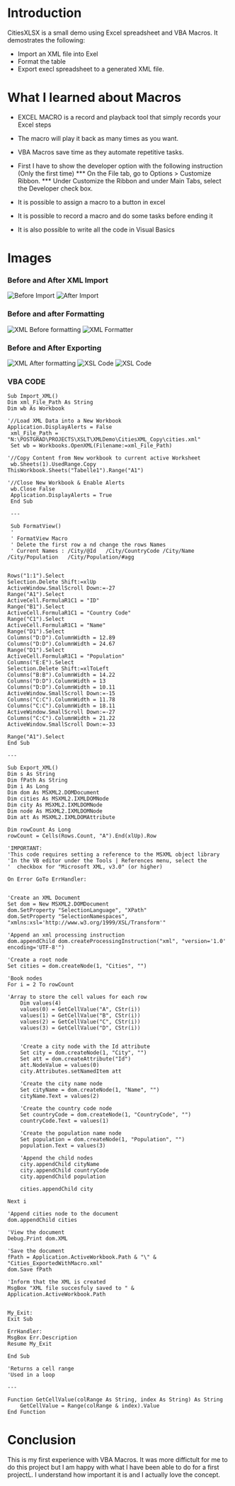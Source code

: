 # Introduction

CitiesXLSX is a small demo using Excel spreadsheet and VBA Macros. It demostrates the following:
* Import an XML file into Exel
* Format the table
* Export execl spreadsheet to a generated XML file.


 # What I learned about Macros

   * EXCEL MACRO is a record and playback tool that simply records your Excel steps 
   * The macro will play it back as many times as you want.
   * VBA Macros save time as they automate repetitive tasks.

   * First I have to show the developer option with the following instruction (Only the first time)
   *** On the File tab, go to Options > Customize Ribbon.
   *** Under Customize the Ribbon and under Main Tabs, select the Developer check box.

   
   * It is possible to assign a macro to a button in excel
   * It is possible to record a macro and do some tasks before ending it
   * It is also possible to write all the code in Visual Basics
   
 # Images
 
   ### Before and After XML Import
   ![Before Import](https://github.com/camillebalima/XMLDemo/blob/main/img/BeforeImport.PNG) ![After Import](https://github.com/camillebalima/XMLDemo/blob/main/img/AfterImport.PNG)
 
   ### Before and after Formatting
   ![XML Before formatting](https://github.com/camillebalima/XMLDemo/blob/main/img/BeforeFormatPNG.PNG) ![XML Formatter](https://github.com/camillebalima/XMLDemo/blob/main/img/AfterFormat.PNG)
   

   ### Before and After Exporting
   ![XML After formatting](https://github.com/camillebalima/XMLDemo/blob/main/img/BeforeExport.PNG) ![XSL Code](https://github.com/camillebalima/XMLDemo/blob/main/img/AfterExport_Message.PNG) ![XSL Code](https://github.com/camillebalima/XMLDemo/blob/main/img/AfterExport.PNG)
   
   ### VBA CODE
    
    Sub Import_XML()
    Dim xml_File_Path As String
    Dim wb As Workbook
    
    '//Load XML Data into a New Workbook
    Application.DisplayAlerts = False
     xml_File_Path = "N:\POSTGRAD\PROJECTS\XSLT\XMLDemo\CitiesXML_Copy\cities.xml"
     Set wb = Workbooks.OpenXML(Filename:=xml_File_Path)

    '//Copy Content from New workbook to current active Worksheet
     wb.Sheets(1).UsedRange.Copy ThisWorkbook.Sheets("Tabelle1").Range("A1")
     
    '//Close New Workbook & Enable Alerts
     wb.Close False
     Application.DisplayAlerts = True
     End Sub
    
     ---
     
     Sub FormatView()
     '
     ' FormatView Macro
     ' Delete the first row a nd change the rows Names
     ' Current Names : /City/@Id   /City/CountryCode /City/Name  /City/Population   /City/Population/#agg


    Rows("1:1").Select
    Selection.Delete Shift:=xlUp
    ActiveWindow.SmallScroll Down:=-27
    Range("A1").Select
    ActiveCell.FormulaR1C1 = "ID"
    Range("B1").Select
    ActiveCell.FormulaR1C1 = "Country Code"
    Range("C1").Select
    ActiveCell.FormulaR1C1 = "Name"
    Range("D1").Select
    Columns("D:D").ColumnWidth = 12.89
    Columns("D:D").ColumnWidth = 24.67
    Range("D1").Select
    ActiveCell.FormulaR1C1 = "Population"
    Columns("E:E").Select
    Selection.Delete Shift:=xlToLeft
    Columns("B:B").ColumnWidth = 14.22
    Columns("D:D").ColumnWidth = 13
    Columns("D:D").ColumnWidth = 10.11
    ActiveWindow.SmallScroll Down:=-15
    Columns("C:C").ColumnWidth = 11.78
    Columns("C:C").ColumnWidth = 18.11
    ActiveWindow.SmallScroll Down:=-27
    Columns("C:C").ColumnWidth = 21.22
    ActiveWindow.SmallScroll Down:=-33
    
    Range("A1").Select
    End Sub
    
    ---

    Sub Export_XML()
    Dim s As String
    Dim fPath As String
    Dim i As Long
    Dim dom As MSXML2.DOMDocument
    Dim cities As MSXML2.IXMLDOMNode
    Dim city As MSXML2.IXMLDOMNode
    Dim node As MSXML2.IXMLDOMNode
    Dim att As MSXML2.IXMLDOMAttribute

    Dim rowCount As Long
    rowCount = Cells(Rows.Count, "A").End(xlUp).Row

    'IMPORTANT:
    'This code requires setting a reference to the MSXML object library
    'In the VB editor under the Tools | References menu, select the
    '  checkbox for "Microsoft XML, v3.0" (or higher)
    
    On Error GoTo ErrHandler:
    
    
    'Create an XML Document
    Set dom = New MSXML2.DOMDocument
    dom.SetProperty "SelectionLanguage", "XPath"
    dom.SetProperty "SelectionNamespaces", "xmlns:xsl='http://www.w3.org/1999/XSL/Transform'"
    
    'Append an xml processing instruction
    dom.appendChild dom.createProcessingInstruction("xml", "version='1.0' encoding='UTF-8'")
    
    'Create a root node
    Set cities = dom.createNode(1, "Cities", "")
        
    'Book nodes
    For i = 2 To rowCount
    
    'Array to store the cell values for each row
        Dim values(4)
        values(0) = GetCellValue("A", CStr(i))
        values(1) = GetCellValue("B", CStr(i))
        values(2) = GetCellValue("C", CStr(i))
        values(3) = GetCellValue("D", CStr(i))
        
        
        'Create a city node with the Id attribute
        Set city = dom.createNode(1, "City", "")
        Set att = dom.createAttribute("Id")
        att.NodeValue = values(0)
        city.Attributes.setNamedItem att
        
        'Create the city name node
        Set cityName = dom.createNode(1, "Name", "")
        cityName.Text = values(2)
        
        'Create the country code node
        Set countryCode = dom.createNode(1, "CountryCode", "")
        countryCode.Text = values(1)
        
        'Create the population name node
        Set population = dom.createNode(1, "Population", "")
        population.Text = values(3)
        
        'Append the child nodes
        city.appendChild cityName
        city.appendChild countryCode
        city.appendChild population
        
        cities.appendChild city
        
    Next i
    
    'Append cities node to the document
    dom.appendChild cities
    
    'View the document
    Debug.Print dom.XML

    'Save the document
    fPath = Application.ActiveWorkbook.Path & "\" & "Cities_ExportedWithMacro.xml"
    dom.Save fPath
    
    'Inform that the XML is created
    MsgBox "XML file succesfuly saved to " & Application.ActiveWorkbook.Path

    
    My_Exit:
    Exit Sub
    
    ErrHandler:
    MsgBox Err.Description
    Resume My_Exit
    
    End Sub
    
    'Returns a cell range
    'Used in a loop
    
    ---
    
    Function GetCellValue(colRange As String, index As String) As String
        GetCellValue = Range(colRange & index).Value
    End Function

   
 # Conclusion
 This is my first experience with VBA Macros. It was more diffictult for me to do this project but I am happy with what I have been able to do for a first projectL. I understand how important it is and I actually love the concept.
